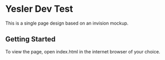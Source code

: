 # Yesler Dev Test
This is a single page design based on an invision mockup.

## Getting Started
To view the page, open index.html in the internet browser of your choice.
